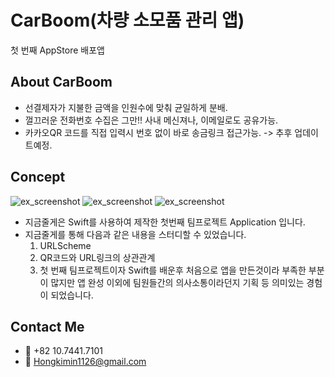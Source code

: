 # CarBoom(차량 소모품 관리 앱)
첫 번째 AppStore 배포앱


## About CarBoom
- 선결제자가 지불한 금액을 인원수에 맞춰 균일하게 분배.
- 껄끄러운 전화번호 수집은 그만!! 사내 메신져나, 이메일로도 공유가능.
- 카카오QR 코드를 직접 입력시 번호 없이 바로 송금링크 접근가능. -> 추후 업데이트예정.

## Concept
![ex_screenshot]()
![ex_screenshot]()
![ex_screenshot]()
- 지금줄게은 Swift를 사용하여 제작한 첫번째 팀프로젝트 Application 입니다.
- 지금줄게를 통해 다음과 같은 내용을 스터디할 수 있었습니다.
  1. URLScheme
  2. QR코드와 URL링크의 상관관계
  3. 첫 번째 팀프로젝트이자 Swift를 배운후 처음으로 앱을 만든것이라 부족한 부분이 많지만 앱 완성 이외에 팀원들간의 의사소통이라던지 기획 등 의미있는 경험이 되었습니다.

## Contact Me
- 📱 +82 10.7441.7101
- 📧 Hongkimin1126@gmail.com
